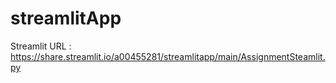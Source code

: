 # streamlitApp

Streamlit URL : https://share.streamlit.io/a00455281/streamlitapp/main/AssignmentSteamlit.py
